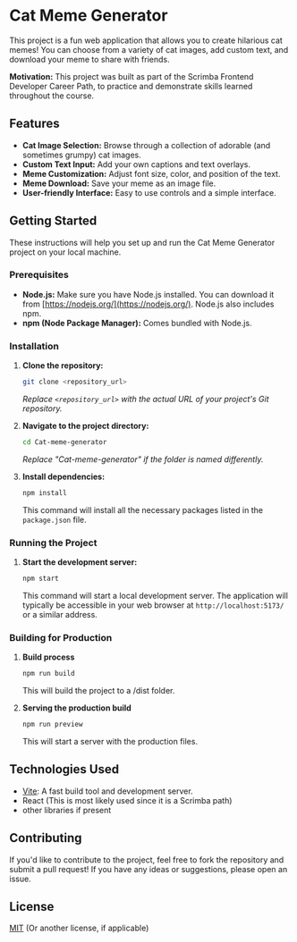# Cat Meme Generator

This project is a fun web application that allows you to create hilarious cat memes!  You can choose from a variety of cat images, add custom text, and download your meme to share with friends.

**Motivation:** This project was built as part of the Scrimba Frontend Developer Career Path, to practice and demonstrate skills learned throughout the course.

## Features

*   **Cat Image Selection:** Browse through a collection of adorable (and sometimes grumpy) cat images.
*   **Custom Text Input:** Add your own captions and text overlays.
*   **Meme Customization:** Adjust font size, color, and position of the text.
*   **Meme Download:** Save your meme as an image file.
*   **User-friendly Interface:** Easy to use controls and a simple interface.

## Getting Started

These instructions will help you set up and run the Cat Meme Generator project on your local machine.

### Prerequisites

*   **Node.js:**  Make sure you have Node.js installed. You can download it from [https://nodejs.org/](https://nodejs.org/).  Node.js also includes npm.
*   **npm (Node Package Manager):**  Comes bundled with Node.js.

### Installation

1.  **Clone the repository:**
    ```bash
    git clone <repository_url>
    ```
    *Replace `<repository_url>` with the actual URL of your project's Git repository.*

2.  **Navigate to the project directory:**
    ```bash
    cd Cat-meme-generator
    ```
    *Replace "Cat-meme-generator" if the folder is named differently.*

3.  **Install dependencies:**
    ```bash
    npm install
    ```
    This command will install all the necessary packages listed in the `package.json` file.

### Running the Project

1.  **Start the development server:**
    ```bash
    npm start
    ```
    This command will start a local development server. The application will typically be accessible in your web browser at `http://localhost:5173/` or a similar address.

### Building for Production

1.  **Build process**
    ```bash
    npm run build
    ```
    This will build the project to a /dist folder.

2.  **Serving the production build**
    ```bash
    npm run preview
    ```
    This will start a server with the production files.

## Technologies Used

*   [Vite](https://vitejs.dev/):  A fast build tool and development server.
*   React (This is most likely used since it is a Scrimba path)
*   other libraries if present

## Contributing

If you'd like to contribute to the project, feel free to fork the repository and submit a pull request! If you have any ideas or suggestions, please open an issue.

## License

[MIT](https://opensource.org/license/mit/)
(Or another license, if applicable)
